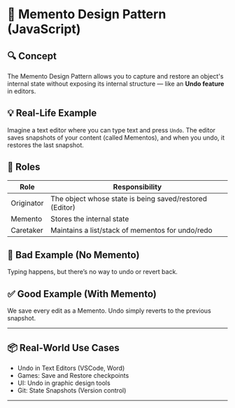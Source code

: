 # 🧠 Memento Design Pattern (JavaScript)

## 🔍 Concept

The Memento Design Pattern allows you to capture and restore an object's internal state without exposing its internal structure — like an **Undo feature** in editors.

## 💡 Real-Life Example

Imagine a text editor where you can type text and press `Undo`. The editor saves snapshots of your content (called Mementos), and when you undo, it restores the last snapshot.

## 🧱 Roles

| Role       | Responsibility                                        |
|------------|--------------------------------------------------------|
| Originator | The object whose state is being saved/restored (Editor) |
| Memento    | Stores the internal state                              |
| Caretaker  | Maintains a list/stack of mementos for undo/redo      |

## 🛑 Bad Example (No Memento)

Typing happens, but there’s no way to undo or revert back.

## ✅ Good Example (With Memento)

We save every edit as a Memento. Undo simply reverts to the previous snapshot.

---

## 📦 Real-World Use Cases

- Undo in Text Editors (VSCode, Word)
- Games: Save and Restore checkpoints
- UI: Undo in graphic design tools
- Git: State Snapshots (Version control)

---
